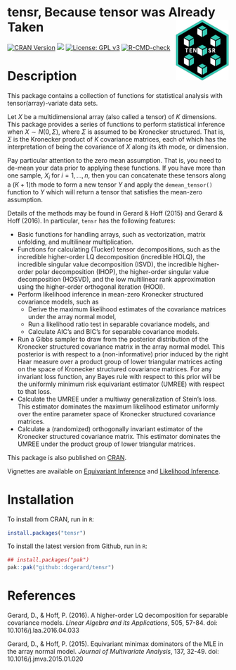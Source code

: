 
<!-- README.md is generated from README.Rmd. Please edit that file -->

# tensr, Because tensor was Already Taken <img src="man/figures/logo.png" align="right" height="138" />

<!-- badges: start -->

[![CRAN
Version](http://www.r-pkg.org/badges/version/tensr)](https://cran.r-project.org/package=tensr)
[![](http://cranlogs.r-pkg.org/badges/grand-total/tensr)](https://cran.r-project.org/package=tensr)
[![License: GPL
v3](https://img.shields.io/badge/License-GPL%20v3-blue.svg)](http://www.gnu.org/licenses/gpl-3.0)
[![R-CMD-check](https://github.com/dcgerard/tensr/actions/workflows/R-CMD-check.yaml/badge.svg)](https://github.com/dcgerard/tensr/actions/workflows/R-CMD-check.yaml)
<!-- badges: end -->

# Description

This package contains a collection of functions for statistical analysis
with tensor(array)-variate data sets.

Let $X$ be a multidimensional array (also called a tensor) of $K$
dimensions. This package provides a series of functions to perform
statistical inference when $X \sim N(0,\Sigma)$, where $\Sigma$ is
assumed to be Kronecker structured. That is, $\Sigma$ is the Kronecker
product of $K$ covariance matrices, each of which has the interpretation
of being the covariance of $X$ along its $k$th mode, or dimension.

Pay particular attention to the zero mean assumption. That is, you need
to de-mean your data prior to applying these functions. If you have more
than one sample, $X_i$ for $i = 1,\ldots,n$, then you can concatenate
these tensors along a $(K+1)$th mode to form a new tensor $Y$ and apply
the `demean_tensor()` function to $Y$ which will return a tensor that
satisfies the mean-zero assumption.

Details of the methods may be found in Gerard & Hoff (2015) and Gerard &
Hoff (2016). In particular, `tensr` has the following features:

- Basic functions for handling arrays, such as vectorization, matrix
  unfolding, and multilinear multiplication.
- Functions for calculating (Tucker) tensor decompositions, such as the
  incredible higher-order LQ decomposition (incredible HOLQ), the
  incredible singular value decomposition (ISVD), the incredible
  higher-order polar decomposition (IHOP), the higher-order singular
  value decomposition (HOSVD), and the low multilinear rank
  approximation using the higher-order orthogonal iteration (HOOI).
- Perform likelihood inference in mean-zero Kronecker structured
  covariance models, such as
  - Derive the maximum likelihood estimates of the covariance matrices
    under the array normal model,
  - Run a likelihood ratio test in separable covariance models, and
  - Calculate AIC’s and BIC’s for separable covariance models.
- Run a Gibbs sampler to draw from the posterior distribution of the
  Kronecker structured covariance matrix in the array normal model. This
  posterior is with respect to a (non-informative) prior induced by the
  right Haar measure over a product group of lower triangular matrices
  acting on the space of Kronecker structured covariance matrices. For
  any invariant loss function, any Bayes rule with respect to this prior
  will be the uniformly minimum risk equivariant estimator (UMREE) with
  respect to that loss.
- Calculate the UMREE under a multiway generalization of Stein’s loss.
  This estimator dominates the maximum likelihood estimator uniformly
  over the entire parameter space of Kronecker structured covariance
  matrices.
- Calculate a (randomized) orthogonally invariant estimator of the
  Kronecker structured covariance matrix. This estimator dominates the
  UMREE under the product group of lower triangular matrices.

This package is also published on
[CRAN](https://cran.r-project.org/package=tensr).

Vignettes are available on [Equivariant
Inference](https://cran.r-project.org/package=tensr/vignettes/equivariant_estimation.html)
and [Likelihood
Inference](https://cran.r-project.org/package=tensr/vignettes/maximum_likelihood.html).

# Installation

To install from CRAN, run in `R`:

``` r
install.packages("tensr")
```

To install the latest version from Github, run in `R`:

``` r
## install.packages("pak")
pak::pak("github::dcgerard/tensr")
```

# References

Gerard, D., & Hoff, P. (2016). A higher-order LQ decomposition for
separable covariance models. *Linear Algebra and its Applications*, 505,
57-84. doi: 10.1016/j.laa.2016.04.033

Gerard, D., & Hoff, P. (2015). Equivariant minimax dominators of the MLE
in the array normal model. *Journal of Multivariate Analysis*, 137,
32-49. doi: 10.1016/j.jmva.2015.01.020

